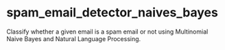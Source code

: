 # spam_email_detector_naives_bayes
Classify whether a given email is a spam email or not using Multinomial Naive Bayes and Natural Language Processing.
